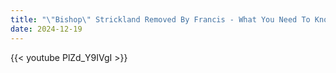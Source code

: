 ```yaml
---
title: "\"Bishop\" Strickland Removed By Francis - What You Need To Know"
date: 2024-12-19
---
```


{{< youtube PlZd_Y9IVgI >}}
